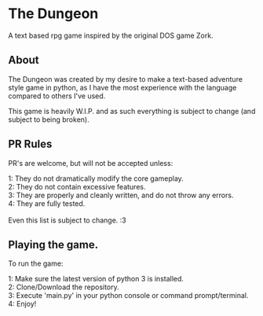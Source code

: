 # The Dungeon
A text based rpg game inspired by the original DOS game Zork.

## About
The Dungeon was created by my desire to make a text-based adventure style game in python, as I have the most experience with the language compared to others I've used.

This game is heavily W.I.P. and as such everything is subject to change (and subject to being broken).

## PR Rules
PR's are welcome, but will not be accepted unless:

1: They do not dramatically modify the core gameplay. <br />
2: They do not contain excessive features. <br />
3: They are properly and cleanly written, and do not throw any errors. <br />
4: They are fully tested. <br /> <br />
Even this list is subject to change. :3
 
## Playing the game.
To run the game:

1: Make sure the latest version of python 3 is installed. <br />
2: Clone/Download the repository. <br />
3: Execute 'main.py' in your python console or command prompt/terminal. <br />
4: Enjoy!
